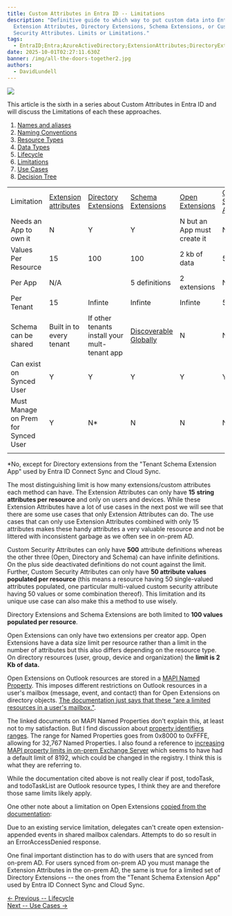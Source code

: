 ```yaml
---
title: Custom Attributes in Entra ID -- Limitations
description: "Definitive guide to which way to put custom data into Entra ID:
  Extension Attributes, Directory Extensions, Schema Extensions, or Custom
  Security Attributes. Limits or Limitations."
tags:
  - EntraID;Entra;AzureActiveDirectory;ExtensionAttributes;DirectoryExtensions;SchemaExtensions;CustomSecurityAttributes;
date: 2025-10-01T02:27:11.630Z
banner: /img/all-the-doors-together2.jpg
authors:
  - DavidLundell
---
```

![](/img/all-the-doors-together2.jpg)

This article is the sixth in a series about Custom Attributes in Entra ID and will discuss the Limitations of each these approaches.

1. [Names and aliases](/blog/2025/09/custom-attributes-in-entra-id/#names-and-aliases)
2. [N﻿aming Conventions](/blog/2025/09/custom-attributes-in-entra-id-naming-conventions/)
3. [R﻿esource Types](/blog/2025/09/custom-attributes-in-entra-id-resource-types/)
4. [D﻿ata Types](/blog/2025/09/custom-attributes-in-entra-id-data-types/)
5. [L﻿ifecycle](/blog/2025/09/custom-attributes-in-entra-id-lifecycle/)
6. [L﻿imitations](/blog/2025/10/custom-attributes-in-entra-id-limitations/)
7. [U﻿se Cases](/blog/2025/10/custom-attributes-in-entra-id-use-cases/)
8. [Decision Tree](/blog/2025/10/custom-attributes-in-entra-id-decision-tree/)

|                                     |                                                                                                                       |                                                                                                                                          |                                                                                                                                                |                                                                                                             |                                                                                                                        |
| ----------------------------------- | --------------------------------------------------------------------------------------------------------------------- | ---------------------------------------------------------------------------------------------------------------------------------------- | ---------------------------------------------------------------------------------------------------------------------------------------------- | ----------------------------------------------------------------------------------------------------------- | ---------------------------------------------------------------------------------------------------------------------- |
| Limitation                          | [Extension attributes](https://learn.microsoft.com/en-us/graph/extensibility-overview?tabs=http#extension-attributes) | [Directory Extensions](https://learn.microsoft.com/en-us/graph/extensibility-overview?tabs=http#directory-microsoft-entra-id-extensions) | [Schema Extensions](https://learn.microsoft.com/en-us/graph/extensibility-overview?tabs=http#schema-extensions)                                | [Open Extensions](https://learn.microsoft.com/en-us/graph/extensibility-overview?tabs=http#open-extensions) | [Custom Security Attributes](https://learn.microsoft.com/en-us/entra/fundamentals/custom-security-attributes-overview) |
| Needs an App to own it              | N                                                                                                                     | Y                                                                                                                                        | Y                                                                                                                                              | N but an App must create it                                                                                 | N                                                                                                                      |
| Values Per Resource                 | 15                                                                                                                    | 100                                                                                                                                      | 100                                                                                                                                            | 2 kb of data                                                                                                | 50                                                                                                                     |
| Per App                             | N/A                                                                                                                   |                                                                                                                                          | 5 definitions                                                                                                                                  | 2 extensions                                                                                                | N/A                                                                                                                    |
| Per Tenant                          | 15                                                                                                                    | Infinte                                                                                                                                  | Infinte                                                                                                                                        | Infinte                                                                                                     | 500                                                                                                                    |
| Schema can be shared                | Built in to every tenant                                                                                              | If other tenants install your mult-tenant app                                                                                            | [Discoverable Globally](https://learn.microsoft.com/en-us/graph/extensibility-schema-groups?tabs=http#step-1-view-available-schema-extensions) | N                                                                                                           | N                                                                                                                      |
| Can exist on Synced User            | Y                                                                                                                     | Y                                                                                                                                        | Y                                                                                                                                              | Y                                                                                                           | Y                                                                                                                      |
| Must Manage on Prem for Synced User | Y                                                                                                                     | N*                                                                                                                                       | N                                                                                                                                              | N                                                                                                           | N                                                                                                                      |
|                                     |                                                                                                                       |                                                                                                                                          |                                                                                                                                                |                                                                                                             |                                                                                                                        |

\*﻿No, except for Directory extensions from the "Tenant Schema Extension App" used by Entra ID Connect Sync and Cloud Sync.

T﻿he most distinguishing limit is how many extensions/custom attributes each method can have. The Extension Attributes can only have **15** **string attributes per resource** and only on users and devices. While these Extension Attributes have a lot of use cases in the next post we will see that there are some use cases that only Extension Attributes can do. The use cases that can only use Extension Attributes combined with only 15 attributes makes these handy attributes a very valuable resource and not be littered with inconsistent garbage as we often see in on-prem AD.

C﻿ustom Security Attributes can only have **500** attribute definitions whereas the other three (Open, Directory and Schema) can have infinite definitions. On the plus side deactivated definitions do not count against the limit. Further, Custom Security Attributes can only have **50 attribute values populated per resource** (this means a resource having 50 single-valued attributes populated, one particular multi-valued custom security attribute having 50 values or some combination thereof). This limitation and its unique use case can also make this a method to use wisely.

D﻿irectory Extensions and Schema Extensions are both limited to **100 values populated per resource**. 

Open Extensions can only have two extensions per creator app. Open Extensions have a data size limit per resource rather than a limit in the number of attributes but this also differs depending on the resource type. On directory resources (user, group, device and organization) the **limit is 2 Kb of data.** 

Open Extensions on Outlook resources are stored in a [MAPI Named Property](https://learn.microsoft.com/en-us/office/client-developer/outlook/mapi/mapi-named-properties). This imposes different restrictions  on Outlook resources in a user's mailbox (message, event, and contact) than for Open Extensions on directory objects. [The documentation just says that these "are a limited resources in a user's mailbox."](https://learn.microsoft.com/en-us/graph/extensibility-overview?tabs=http#comparison-of-extension-types). 

The linked documents on MAPI Named Properties don't explain this, at least not to my satisfaction. But I find discussion about [property identifiers ranges](https://learn.microsoft.com/en-us/office/client-developer/outlook/mapi/property-identifier-ranges). The range for Named Properties goes from 0x8000 to 0xFFFE, allowing for 32,767 Named Properties. I also found a reference to [increasing MAPI property limits in on-prem Exchange Server](https://help.bittitan.com/hc/en-us/articles/1260800182350-Exchange-Mailbox-Migration-Troubleshooting#h_01HS95EZTJW0MN0EHDQKYNK266) which seems to have had a default limit of 8192, which could be changed in the registry. I think this is what they are referring to.

W﻿hile the documentation cited above is not really clear if post, todoTask, and todoTaskList are Outlook resource types, I think they are and therefore those same limits likely apply.

O﻿ne other note about a limitation on Open Extensions [copied from the documentation](https://learn.microsoft.com/en-us/graph/extensibility-overview?tabs=http#comparison-of-extension-types:~:text=Due%20to%20an%20existing%20service%20limitation%2C%20delegates%20can%27t%20create%20open%20extension%2Dappended%20events%20in%20shared%20mailbox%20calendars.%20Attempts%20to%20do%20so%20result%20in%20an%20ErrorAccessDenied%20response.):

Due to an existing service limitation, delegates can't create open extension-appended events in shared mailbox calendars. Attempts to do so result in an ErrorAccessDenied response.

O﻿ne final important distinction has to do with users that are synced from on-prem AD. For users synced from on-prem AD you must manage the Extension Attributes in the on-prem AD, the same is true for a limited set of Directory Extensions -- the ones from the "Tenant Schema Extension App" used by Entra ID Connect Sync and Cloud Sync.

[<- Previous -- L﻿ifecycle](/blog/2025/09/custom-attributes-in-entra-id-lifecycle/)        
[Next -- U﻿se Cases ->](/blog/2025/10/custom-attributes-in-entra-id-use-cases/)